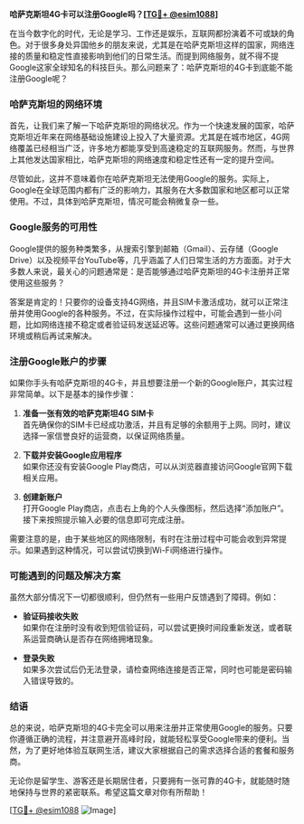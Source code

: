 **哈萨克斯坦4G卡可以注册Google吗？[[TG💪+ @esim1088](https://t.me/s/esim1088)]**

在当今数字化的时代，无论是学习、工作还是娱乐，互联网都扮演着不可或缺的角色。对于很多身处异国他乡的朋友来说，尤其是在哈萨克斯坦这样的国家，网络连接的质量和稳定性直接影响到他们的日常生活。而提到网络服务，就不得不提Google这家全球知名的科技巨头。那么问题来了：哈萨克斯坦的4G卡到底能不能注册Google呢？

### 哈萨克斯坦的网络环境

首先，让我们来了解一下哈萨克斯坦的网络状况。作为一个快速发展的国家，哈萨克斯坦近年来在网络基础设施建设上投入了大量资源。尤其是在城市地区，4G网络覆盖已经相当广泛，许多地方都能享受到高速稳定的互联网服务。然而，与世界上其他发达国家相比，哈萨克斯坦的网络速度和稳定性还有一定的提升空间。

尽管如此，这并不意味着你在哈萨克斯坦无法使用Google的服务。实际上，Google在全球范围内都有广泛的影响力，其服务在大多数国家和地区都可以正常使用。不过，具体到哈萨克斯坦，情况可能会稍微复杂一些。

### Google服务的可用性

Google提供的服务种类繁多，从搜索引擎到邮箱（Gmail）、云存储（Google Drive）以及视频平台YouTube等，几乎涵盖了人们日常生活的方方面面。对于大多数人来说，最关心的问题通常是：是否能够通过哈萨克斯坦的4G卡注册并正常使用这些服务？

答案是肯定的！只要你的设备支持4G网络，并且SIM卡激活成功，就可以正常注册并使用Google的各种服务。不过，在实际操作过程中，可能会遇到一些小问题，比如网络连接不稳定或者验证码发送延迟等。这些问题通常可以通过更换网络环境或稍后再试来解决。

### 注册Google账户的步骤

如果你手头有哈萨克斯坦的4G卡，并且想要注册一个新的Google账户，其实过程非常简单。以下是基本的操作步骤：

1. **准备一张有效的哈萨克斯坦4G SIM卡**  
   首先确保你的SIM卡已经成功激活，并且有足够的余额用于上网。同时，建议选择一家信誉良好的运营商，以保证网络质量。

2. **下载并安装Google应用程序**  
   如果你还没有安装Google Play商店，可以从浏览器直接访问Google官网下载相关应用。

3. **创建新账户**  
   打开Google Play商店，点击右上角的个人头像图标，然后选择“添加账户”。接下来按照提示输入必要的信息即可完成注册。

需要注意的是，由于某些地区的网络限制，有时在注册过程中可能会收到异常提示。如果遇到这种情况，可以尝试切换到Wi-Fi网络进行操作。

### 可能遇到的问题及解决方案

虽然大部分情况下一切都很顺利，但仍然有一些用户反馈遇到了障碍。例如：

- **验证码接收失败**  
  如果你在注册时没有收到短信验证码，可以尝试更换时间段重新发送，或者联系运营商确认是否存在网络拥堵现象。

- **登录失败**  
  如果多次尝试后仍无法登录，请检查网络连接是否正常，同时也可能是密码输入错误导致的。

### 结语

总的来说，哈萨克斯坦的4G卡完全可以用来注册并正常使用Google的服务。只要你遵循正确的流程，并注意避开高峰时段，就能轻松享受Google带来的便利。当然，为了更好地体验互联网生活，建议大家根据自己的需求选择合适的套餐和服务商。

无论你是留学生、游客还是长期居住者，只要拥有一张可靠的4G卡，就能随时随地保持与世界的紧密联系。希望这篇文章对你有所帮助！

[[TG💪+ @esim1088](https://t.me/s/esim1088) ![Image](https://i.postimg.cc/4NQfJmqS/Snipaste-2025-05-13-00-14-12.png)]